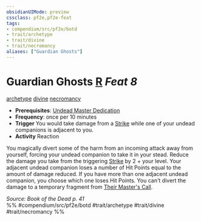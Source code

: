 ```yaml
---
obsidianUIMode: preview
cssclass: pf2e,pf2e-feat
tags:
- compendium/src/pf2e/botd
- trait/archetype
- trait/divine
- trait/necromancy
aliases: ["Guardian Ghosts"]
---
```

# Guardian Ghosts  [R](../../rules/core-rulebook/chapter-9-playing-the-game.md#Actions "Reaction") *Feat 8*  
[archetype](../../rules/traits/archetype.md)  [divine](../../rules/traits/divine.md)  [necromancy](../../rules/traits/necromancy.md)  

- **Prerequisites**: [Undead Master Dedication](undead-master-dedication-botd.md)
- **Frequency**: once per 10 minutes
- **Trigger** You would take damage from a [Strike](../../rules/actions/strike.md) while one of your undead companions is adjacent to you.
- **Activity** Reaction

You magically divert some of the harm from an incoming attack away from yourself, forcing your undead companion to take it in your stead. Reduce the damage you take from the triggering [Strike](../../rules/actions/strike.md) by 2 + your level. Your adjacent undead companion loses a number of Hit Points equal to the amount of damage reduced. If you have more than one adjacent undead companion, you choose which one loses Hit Points. You can't divert the damage to a temporary fragment from [Their Master's Call](their-masters-call-botd.md).

*Source: Book of the Dead p. 41*  
%% #compendium/src/pf2e/botd #trait/archetype #trait/divine #trait/necromancy %%